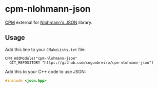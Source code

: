 # cpm-nlohmann-json
[CPM](http://cpm.rocks) external for
[Nlohmann's JSON](https://github.com/nlohmann/json/) library.

## Usage

Add this line to your `CMakeLists.txt` file:
```
CPM_AddModule("cpm-nlohmann-json"
  GIT_REPOSITORY "https://github.com/cogumbreiro/cpm-nlohmann-json")
```

Add this to your C++ code to use JSON:
```c++
#include <json.hpp>
```

